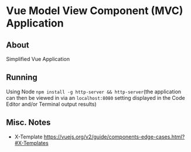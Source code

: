 # Vue Model View Component (MVC) Application

## About

Simplified Vue Application

## Running

Using Node `npm install -g http-server && http-server`(the application can then be viewed in via an `localhost:8080`
setting displayed in the Code Editor and/or Terminal output results)

## Misc. Notes

- X-Template https://vuejs.org/v2/guide/components-edge-cases.html?#X-Templates
